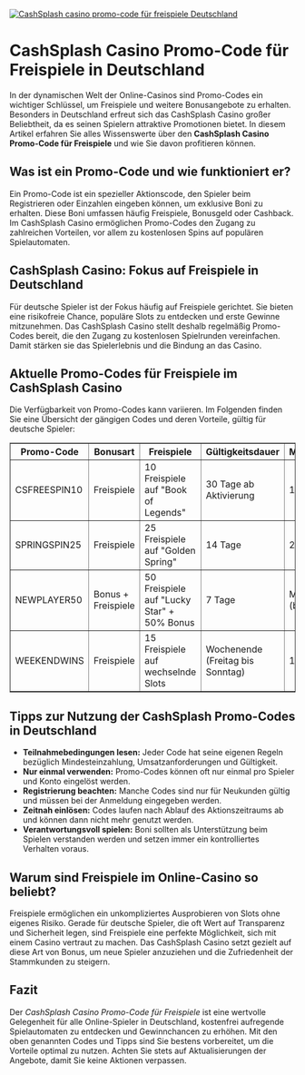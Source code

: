 [![CashSplash casino promo-code für freispiele Deutschland](https://123-caf.pages.dev/gitsignup.png)](https://vrmoo.ru/Bt82HjjY)

<h1>CashSplash Casino Promo-Code für Freispiele in Deutschland</h1>  <p>In der dynamischen Welt der Online-Casinos sind Promo-Codes ein wichtiger Schlüssel, um Freispiele und weitere Bonusangebote zu erhalten. Besonders in Deutschland erfreut sich das CashSplash Casino großer Beliebtheit, da es seinen Spielern attraktive Promotionen bietet. In diesem Artikel erfahren Sie alles Wissenswerte über den <strong>CashSplash Casino Promo-Code für Freispiele</strong> und wie Sie davon profitieren können.</p>  <h2>Was ist ein Promo-Code und wie funktioniert er?</h2> <p>Ein Promo-Code ist ein spezieller Aktionscode, den Spieler beim Registrieren oder Einzahlen eingeben können, um exklusive Boni zu erhalten. Diese Boni umfassen häufig Freispiele, Bonusgeld oder Cashback. Im CashSplash Casino ermöglichen Promo-Codes den Zugang zu zahlreichen Vorteilen, vor allem zu kostenlosen Spins auf populären Spielautomaten.</p>  <h2>CashSplash Casino: Fokus auf Freispiele in Deutschland</h2> <p>Für deutsche Spieler ist der Fokus häufig auf Freispiele gerichtet. Sie bieten eine risikofreie Chance, populäre Slots zu entdecken und erste Gewinne mitzunehmen. Das CashSplash Casino stellt deshalb regelmäßig Promo-Codes bereit, die den Zugang zu kostenlosen Spielrunden vereinfachen. Damit stärken sie das Spielerlebnis und die Bindung an das Casino.</p>  <h2>Aktuelle Promo-Codes für Freispiele im CashSplash Casino</h2> <p>Die Verfügbarkeit von Promo-Codes kann variieren. Im Folgenden finden Sie eine Übersicht der gängigen Codes und deren Vorteile, gültig für deutsche Spieler:</p>  <table border="1" cellpadding="8" cellspacing="0" style="border-collapse: collapse; width: 100%;">   <thead>     <tr>       <th>Promo-Code</th>       <th>Bonusart</th>       <th>Freispiele</th>       <th>Gültigkeitsdauer</th>       <th>Mindesteinzahlung</th>     </tr>   </thead>   <tbody>     <tr>       <td>CSFREESPIN10</td>       <td>Freispiele</td>       <td>10 Freispiele auf "Book of Legends"</td>       <td>30 Tage ab Aktivierung</td>       <td>10 €</td>     </tr>     <tr>       <td>SPRINGSPIN25</td>       <td>Freispiele</td>       <td>25 Freispiele auf "Golden Spring"</td>       <td>14 Tage</td>       <td>20 €</td>     </tr>     <tr>       <td>NEWPLAYER50</td>       <td>Bonus + Freispiele</td>       <td>50 Freispiele auf "Lucky Star" + 50% Bonus</td>       <td>7 Tage</td>       <td>Mindestens keine (bei Registrierung)</td>     </tr>     <tr>       <td>WEEKENDWINS</td>       <td>Freispiele</td>       <td>15 Freispiele auf wechselnde Slots</td>       <td>Wochenende (Freitag bis Sonntag)</td>       <td>15 €</td>     </tr>   </tbody> </table>  <h2>Tipps zur Nutzung der CashSplash Promo-Codes in Deutschland</h2> <ul>   <li><strong>Teilnahmebedingungen lesen:</strong> Jeder Code hat seine eigenen Regeln bezüglich Mindesteinzahlung, Umsatzanforderungen und Gültigkeit.</li>   <li><strong>Nur einmal verwenden:</strong> Promo-Codes können oft nur einmal pro Spieler und Konto eingelöst werden.</li>   <li><strong>Registrierung beachten:</strong> Manche Codes sind nur für Neukunden gültig und müssen bei der Anmeldung eingegeben werden.</li>   <li><strong>Zeitnah einlösen:</strong> Codes laufen nach Ablauf des Aktionszeitraums ab und können dann nicht mehr genutzt werden.</li>   <li><strong>Verantwortungsvoll spielen:</strong> Boni sollten als Unterstützung beim Spielen verstanden werden und setzen immer ein kontrolliertes Verhalten voraus.</li> </ul>  <h2>Warum sind Freispiele im Online-Casino so beliebt?</h2> <p>Freispiele ermöglichen ein unkompliziertes Ausprobieren von Slots ohne eigenes Risiko. Gerade für deutsche Spieler, die oft Wert auf Transparenz und Sicherheit legen, sind Freispiele eine perfekte Möglichkeit, sich mit einem Casino vertraut zu machen. Das CashSplash Casino setzt gezielt auf diese Art von Bonus, um neue Spieler anzuziehen und die Zufriedenheit der Stammkunden zu steigern.</p>  <h2>Fazit</h2> <p>Der <em>CashSplash Casino Promo-Code für Freispiele</em> ist eine wertvolle Gelegenheit für alle Online-Spieler in Deutschland, kostenfrei aufregende Spielautomaten zu entdecken und Gewinnchancen zu erhöhen. Mit den oben genannten Codes und Tipps sind Sie bestens vorbereitet, um die Vorteile optimal zu nutzen. Achten Sie stets auf Aktualisierungen der Angebote, damit Sie keine Aktionen verpassen.</p>